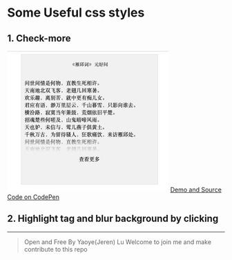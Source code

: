 # Some Useful css styles


## 1. Check-more
![](./check-more/check_more.png)
[Demo and Source Code on CodePen](https://codepen.io/jerenyaoyelu/pen/WNrmMNa)

## 2. Highlight tag and blur background by clicking




---------------------------------------------------------------------------------------
> Open and Free By Yaoye(Jeren) Lu
> Welcome to join me and make contribute to this repo